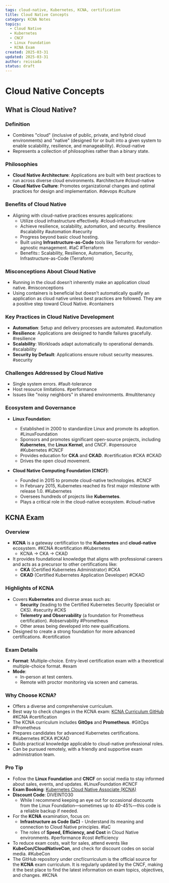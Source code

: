 ```yaml
---
tags: cloud-native, Kubernetes, KCNA, certification
title: Cloud Native Concepts
category: KCNA Notes
topics:
  - Cloud Native
  - Kubernetes
  - CNCF
  - Linux Foundation
  - KCNA Exam
created: 2025-03-31
updated: 2025-03-31
author: reissada
status: draft
---
```


# Cloud Native Concepts

## What is Cloud Native?

### **Definition**

- Combines "cloud" (inclusive of public, private, and hybrid cloud environments) and "native" (designed for or built into a given system to enable scalability, resilience, and manageability). #cloud-native
- Represents a collection of philosophies rather than a binary state.

### **Philosophies**

- **Cloud Native Architecture**: Applications are built with best practices to run across diverse cloud environments. #architecture #cloud-native
- **Cloud Native Culture**: Promotes organizational changes and optimal practices for design and implementation. #devops #culture

### Benefits of Cloud Native

- Aligning with cloud-native practices ensures applications:
  - Utilize cloud infrastructure effectively. #cloud-infrastructure
  - Achieve resilience, scalability, automation, and security. #resilience #scalability #automation #security
  - Progress beyond basic cloud hosting.
  - Built using **Infrastructure-as-Code** tools like Terraform for vendor-agnostic management. #IaC #Terraform
  - Benefits:: Scalability, Resilience, Automation, Security, Infrastructure-as-Code (Terraform)

### Misconceptions About Cloud Native

- Running in the cloud doesn’t inherently make an application cloud native. #misconceptions
- Using containers is beneficial but doesn’t automatically qualify an application as cloud native unless best practices are followed. They are a positive step toward Cloud Native. #containers

### Key Practices in Cloud Native Development

- **Automation**: Setup and delivery processes are automated. #automation
- **Resilience**: Applications are designed to handle failures gracefully. #resilience
- **Scalability**: Workloads adapt automatically to operational demands. #scalability
- **Security by Default**: Applications ensure robust security measures. #security

### Challenges Addressed by Cloud Native

- Single system errors. #fault-tolerance
- Host resource limitations. #performance
- Issues like "noisy neighbors" in shared environments. #multitenancy

### Ecosystem and Governance

- **Linux Foundation**:
  - Established in 2000 to standardize Linux and promote its adoption. #LinuxFoundation
  - Sponsors and promotes significant open-source projects, including **Kubernetes**, the **Linux Kernel**, and CNCF. #opensource #Kubernetes #CNCF
  - Provides education for **CKA** and **CKAD**. #certification #CKA #CKAD
  - Drives the open cloud movement.

- **Cloud Native Computing Foundation (CNCF)**:
  - Founded in 2015 to promote cloud-native technologies. #CNCF
  - In February 2015, Kubernetes reached its first major milestone with release 1.0. #Kubernetes
  - Oversees hundreds of projects like **Kubernetes**.
  - Plays a critical role in the cloud-native ecosystem. #cloud-native

## KCNA Exam

### Overview

- **KCNA** is a gateway certification to the **Kubernetes** and **cloud-native** ecosystem. #KCNA #certification #Kubernetes
  - KCNA → CKA → CKAD
- It provides foundational knowledge that aligns with professional careers and acts as a precursor to other certifications like:
  - **CKA** (Certified Kubernetes Administrator) #CKA
  - **CKAD** (Certified Kubernetes Application Developer) #CKAD

### Highlights of KCNA

- Covers **Kubernetes** and diverse areas such as:
  - **Security** (leading to the Certified Kubernetes Security Specialist or CKS). #security #CKS
  - **Telemetry and Observability** (a foundation for Prometheus certification). #observability #Prometheus
  - Other areas being developed into new qualifications.
- Designed to create a strong foundation for more advanced certifications. #certification

### Exam Details

- **Format**: Multiple-choice. Entry-level certification exam with a theoretical multiple-choice format. #exam
- **Mode**:
  - In-person at test centers.
  - Remote with proctor monitoring via screen and cameras.

### Why Choose KCNA?

- Offers a diverse and comprehensive curriculum.
- Best way to check changes in the KCNA exam: [KCNA Curriculum GitHub](https://github.com/cncf/curriculum) #KCNA #certification
- The KCNA curriculum includes **GitOps** and **Prometheus**. #GitOps #Prometheus
- Prepares candidates for advanced Kubernetes certifications. #Kubernetes #CKA #CKAD
- Builds practical knowledge applicable to cloud-native professional roles.
- Can be pursued remotely, with a friendly and supportive exam administration team.

### Pro Tip

- Follow the **Linux Foundation** and **CNCF** on social media to stay informed about sales, events, and updates. #LinuxFoundation #CNCF
- **Exam Booking**: [Kubernetes Cloud Native Associate (KCNA)](https://training.linuxfoundation.org/certification/kubernetes-cloud-native-associate)
- **Discount Code**: DIVEINTO30
  - While I recommend keeping an eye out for occasional discounts from the Linux Foundation—sometimes up to 40-45%—this code is a reliable backup if needed.
- For the **KCNA** examination, focus on:
  - **Infrastructure as Code (IaC)** - Understand its meaning and connection to Cloud Native principles. #IaC
  - The roles of **Speed, Efficiency, and Cost** in Cloud Native environments. #performance #cost #efficiency
- To reduce exam costs, wait for sales, attend events like **KubeCon/CloudNativeCon**, and check for discount codes on social media. #KubeCon
- The GitHub repository under cncf/curriculum is the official source for the **KCNA** exam curriculum. It is regularly updated by the CNCF, making it the best place to find the latest information on exam topics, objectives, and changes. #KCNA
